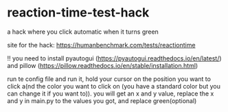 # reaction-time-test-hack
a hack where you click automatic when it turns green

site for the hack: https://humanbenchmark.com/tests/reactiontime

!! you need to install pyautogui (https://pyautogui.readthedocs.io/en/latest/) and pillow (https://pillow.readthedocs.io/en/stable/installation.html)

run te config file and run it, hold your cursor on the position you want to click a(nd the color you want to click on (you have a standard color but you can change it if you want to)).
you will get an x and y value, replace the x and y in main.py to the values you got, and replace green(optional)
